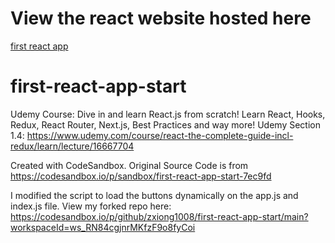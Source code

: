 # View the react website hosted here
[first react app](https://purple-pebble-037deda10.6.azurestaticapps.net/)

# first-react-app-start
Udemy Course: Dive in and learn React.js from scratch! Learn React, Hooks, Redux, React Router, Next.js, Best Practices and way more! Udemy Section 1.4: https://www.udemy.com/course/react-the-complete-guide-incl-redux/learn/lecture/16667704

Created with CodeSandbox. Original Source Code is from https://codesandbox.io/p/sandbox/first-react-app-start-7ec9fd

I modified the script to load the buttons dynamically on the app.js and index.js file.
View my forked repo here: https://codesandbox.io/p/github/zxiong1008/first-react-app-start/main?workspaceId=ws_RN84cgjnrMKfzF9o8fyCoi
